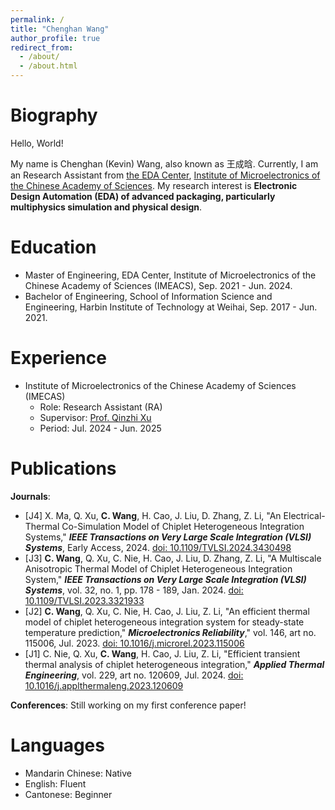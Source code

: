 ```yaml
---
permalink: /
title: "Chenghan Wang"
author_profile: true
redirect_from: 
  - /about/
  - /about.html
---
```



Biography
======
Hello, World! 

My name is Chenghan (Kevin) Wang, also known as 王成晗. Currently, I am an Research Assistant from [the EDA Center](http://www.ime.cas.cn/eda/), [Institute of Microelectronics of the Chinese Academy of Sciences](http://www.ime.ac.cn/). My research interest is **Electronic Design Automation (EDA) of advanced packaging, particularly multiphysics simulation and physical design**.

Education
======
- Master of Engineering, EDA Center, Institute of Microelectronics of the Chinese Academy of Sciences (IMEACS), Sep. 2021 - Jun. 2024.
- Bachelor of Engineering, School of Information Science and Engineering, Harbin Institute of Technology at Weihai, Sep. 2017 - Jun. 2021.

Experience
======
- Institute of Microelectronics of the Chinese Academy of Sciences (IMECAS)
  - Role: Research Assistant (RA)
  - Supervisor: [Prof. Qinzhi Xu](https://people.ucas.ac.cn/~0066358)
  - Period: Jul. 2024 - Jun. 2025

Publications
======
**Journals**:
- [J4] X. Ma, Q. Xu, **C. Wang**, H. Cao, J. Liu, D. Zhang, Z. Li, "An Electrical-Thermal Co-Simulation Model of Chiplet Heterogeneous Integration Systems," ***IEEE Transactions on Very Large Scale Integration (VLSI) Systems***, Early Access, 2024. [doi: 10.1109/TVLSI.2024.3430498](https://ieeexplore.ieee.org/abstract/document/10614207)
- [J3] **C. Wang**, Q. Xu, C. Nie, H. Cao, J. Liu, D. Zhang, Z. Li, "A Multiscale Anisotropic Thermal Model of Chiplet Heterogeneous Integration System," ***IEEE Transactions on Very Large Scale Integration (VLSI) Systems***, vol. 32, no. 1, pp. 178 - 189, Jan. 2024. [doi: 10.1109/TVLSI.2023.3321933](https://ieeexplore.ieee.org/abstract/document/10287686)
- [J2] **C. Wang**, Q. Xu, C. Nie, H. Cao, J. Liu, Z. Li, "An efficient thermal model of chiplet heterogeneous integration system for steady-state temperature prediction," ***Microelectronics Reliability***," vol. 146, art no. 115006, Jul. 2023. [doi: 10.1016/j.microrel.2023.115006](https://www.sciencedirect.com/science/article/abs/pii/S0026271423001063)
- [J1] C. Nie, Q. Xu, **C. Wang**, H. Cao, J. Liu, Z. Li, "Efficient transient thermal analysis of chiplet heterogeneous integration," ***Applied Thermal Engineering***, vol. 229, art no. 120609, Jul. 2024. [doi: 10.1016/j.applthermaleng.2023.120609](https://www.sciencedirect.com/science/article/abs/pii/S1359431123006385)

**Conferences**:
Still working on my first conference paper!

Languages
======
- Mandarin Chinese: Native
- English: Fluent
- Cantonese: Beginner
